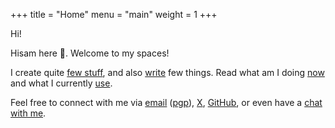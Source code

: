 +++
title = "Home"
menu = "main"
weight = 1
+++

Hi!

Hisam here 👋. Welcome to my spaces!

I create quite [few stuff](/crafts), and also [write](/journals) few things.
Read what am I doing [now](/now) and what I currently [use](/use).

Feel free to connect with me via [email](mailto:iam@hisamafahri.com) 
([pgp](/pgp.txt)), [X](https://x.com/hisamafahri), [GitHub](https://github.com/hisamafahri), 
or even have a [chat with me](https://cal.com/hisam).
